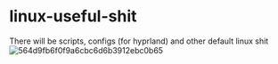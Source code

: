 # linux-useful-shit
There will be scripts, configs (for hyprland) and other default linux shit
![564d9fb6f0f9a6cbc6d6b3912ebc0b65](https://github.com/user-attachments/assets/58a80be4-48bb-4933-aeef-3d47bc4548dd)
